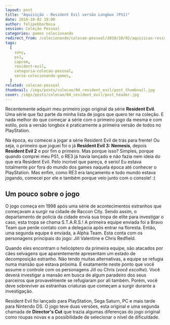 ```yaml
---
layout: post
title: "Aquisição - Resident Evil versão Longbox (PS1)"
date: 2010-10-02 19:00
author: felipebbarbosa
session: Coleção Pessoal
categories: games colecionando
redirect_from: /colecionando/colecao-pessoal/2010/10/02/aquisicao-resident-evil-ps1-longbox.html
tags:
  [
    sony,
    ps1,
    capcom,
    resident-evil,
    categoria-colecao-pessoal,
    serie-colecionando-games,
  ]
related: colecao-pessoal
thumbnail: /imgs/posts/colecao/04_resident_evil/post_thumbnail.jpg
cover: /imgs/posts/colecao/04_resident_evil/post_header.jpg
---
```


Recentemente adquiri meu primeiro jogo original da série **Resident Evil**. Uma série que faz parte da minha lista de jogos que quero ter na coleção. E nada melhor do que começar a série com o primeiro jogo da mesma e com estilo, pois a versão longbox é praticamente a primeira versão de todos no PlayStation.

<!--more-->

Na época, eu comecei a jogar a série Resident Evil de trás para frente! Ou seja, o primeiro que joguei foi o já **Resident Evil 3: Nemesis**, depois **Resident Evil 2** e por fim o primeiro. Mas porque isso? Simples, porque quando comprei meu PS1, o RE3 já havia lançado e não fazia nem ideia do que era Resident Evil. Pelo incrível que pareça, é serio! Eu estava totalmente por fora do mundo dos games naquela época até conhecer o PlayStation. Mas enfim, como RE3 era lançamento e todo mundo estava jogando, comecei por ele e também porque veio junto com o console! :)

## Um pouco sobre o jogo

O jogo começa em 1998 após uma série de acontecimentos estranhos que começavam a surgir na cidade de Raccon City. Sendo assim, o departamento de polícia da cidade envia sua tropa de elite para investigar o caso, esta tropa se chama S.T.A.R.S.! A primeira equipe enviada foi a Bravo Team que perde contato com a delegacia após entrar na floresta. Então, uma segunda equipe é enviada, a Alpha Team. Esta conta com os personagens principais do jogo: Jill Valentine e Chris Redfield.

Quando eles encontram o helicóptero da primeira equipe, são atacados por cães selvagens que aparentemente apresentam um estado de decomposição estranho. Não tendo muitas alternativas, a equipe se refugia numa mansão que estava próxima. É exatamente neste ponto que você assume o controle com os personagens Jill ou Chris (_você escolhe_). Você deverá investigar a mansão em busca de algum paradeiro dos seus parceiros que provavelmente se refugiaram por ali também. Porém, você deve sobreviver as estranhas criaturas que começam a surgir durante a investigação.

Resident Evil foi lançado para PlayStation, Sega Saturn, PC e mais tarde para Nintendo DS. O jogo teve duas versões, esta original e uma segunda chamada de **Director's Cut** que trazia algumas diferenças do jogo original como roupas novas e a possibilidade de selecionar o nível de dificuldade.
